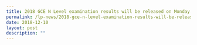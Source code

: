 ```yaml
---
title: 2018 GCE N Level examination results will be released on Monday 17 Dec
permalink: /lp-news/2018-gce-n-level-examination-results-will-be-released-on-monday-17-dec/
date: 2018-12-10
layout: post
description: ""
---
```

